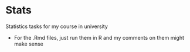# Stats
Statistics tasks for my course in university

* For the .Rmd files, just run them in R and my comments on them might make sense
